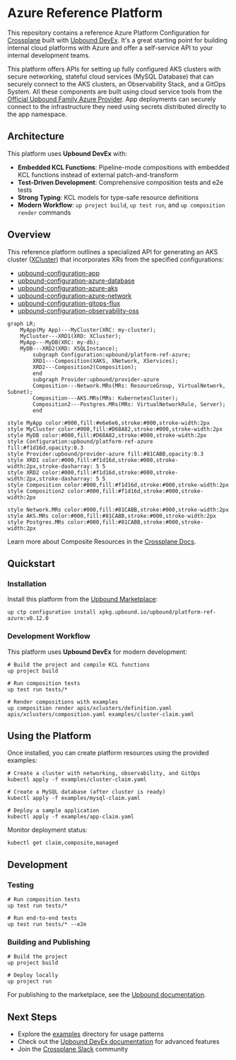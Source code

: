 # Azure Reference Platform

This repository contains a reference Azure Platform Configuration for
[Crossplane](https://crossplane.io/) built with [Upbound DevEx](https://docs.upbound.io/devex/). It's a great starting point for building
internal cloud platforms with Azure and offer a self-service API to your internal
development teams.

This platform offers APIs for setting up fully configured AKS clusters
with secure networking, stateful cloud services (MySQL Database) that can securely
connect to the AKS clusters, an Observability Stack, and a GitOps
System. All these components are built using cloud service tools from
the [Official Upbound Family Azure Provider](https://marketplace.upbound.io/providers/upbound/provider-family-azure).
App deployments can securely connect to the infrastructure they need using secrets
distributed directly to the app namespace.

## Architecture

This platform uses **Upbound DevEx** with:
- **Embedded KCL Functions**: Pipeline-mode compositions with embedded KCL functions instead of external patch-and-transform
- **Test-Driven Development**: Comprehensive composition tests and e2e tests
- **Strong Typing**: KCL models for type-safe resource definitions
- **Modern Workflow**: `up project build`, `up test run`, and `up composition render` commands

## Overview

This reference platform outlines a specialized API for generating an AKS cluster
([XCluster](apis/xclusters/definition.yaml)) that incorporates XRs from the specified configurations:

* [upbound-configuration-app](https://github.com/upbound/configuration-app)
* [upbound-configuration-azure-database](https://github.com/upbound/configuration-azure-database)
* [upbound-configuration-azure-aks](https://github.com/upbound/configuration-azure-aks)
* [upbound-configuration-azure-network](https://github.com/upbound/configuration-azure-network)
* [upbound-configuration-gitops-flux](https://github.com/upbound/configuration-gitops-flux)
* [upbound-configuration-observability-oss](https://github.com/upbound/configuration-observability-oss)

```mermaid
graph LR;
    MyApp(My App)---MyCluster(XRC: my-cluster);
    MyCluster---XRD1(XRD: XCluster);
    MyApp---MyDB(XRC: my-db);
    MyDB---XRD2(XRD: XSQLInstance);
		subgraph Configuration:upbound/platform-ref-azure;
	    XRD1---Composition(XAKS, XNetwork, XServices);
	    XRD2---Composition2(Composition);
		end
		subgraph Provider:upbound/provider-azure
	    Composition---Network.MRs(MRs: ResourceGroup, VirtualNetwork, Subnet);
	    Composition---AKS.MRs(MRs: KubernetesCluster);
	    Composition2---Postgres.MRs(MRs: VirtualNetworkRule, Server);
		end

style MyApp color:#000,fill:#e6e6e6,stroke:#000,stroke-width:2px
style MyCluster color:#000,fill:#D68A82,stroke:#000,stroke-width:2px
style MyDB color:#000,fill:#D68A82,stroke:#000,stroke-width:2px
style Configuration:upbound/platform-ref-azure fill:#f1d16d,opacity:0.3
style Provider:upbound/provider-azure fill:#81CABB,opacity:0.3
style XRD1 color:#000,fill:#f1d16d,stroke:#000,stroke-width:2px,stroke-dasharray: 5 5
style XRD2 color:#000,fill:#f1d16d,stroke:#000,stroke-width:2px,stroke-dasharray: 5 5
style Composition color:#000,fill:#f1d16d,stroke:#000,stroke-width:2px
style Composition2 color:#000,fill:#f1d16d,stroke:#000,stroke-width:2px

style Network.MRs color:#000,fill:#81CABB,stroke:#000,stroke-width:2px
style AKS.MRs color:#000,fill:#81CABB,stroke:#000,stroke-width:2px
style Postgres.MRs color:#000,fill:#81CABB,stroke:#000,stroke-width:2px
```

Learn more about Composite Resources in the [Crossplane
Docs](https://docs.crossplane.io/latest/concepts/compositions/).

## Quickstart

### Installation

Install this platform from the [Upbound Marketplace](https://marketplace.upbound.io/configurations/upbound/platform-ref-azure/):

```console
up ctp configuration install xpkg.upbound.io/upbound/platform-ref-azure:v0.12.0
```

### Development Workflow

This platform uses **Upbound DevEx** for modern development:

```console
# Build the project and compile KCL functions
up project build

# Run composition tests
up test run tests/*

# Render compositions with examples
up composition render apis/xclusters/definition.yaml apis/xclusters/composition.yaml examples/cluster-claim.yaml
```

## Using the Platform

Once installed, you can create platform resources using the provided examples:

```console
# Create a cluster with networking, observability, and GitOps
kubectl apply -f examples/cluster-claim.yaml

# Create a MySQL database (after cluster is ready)
kubectl apply -f examples/mysql-claim.yaml

# Deploy a sample application
kubectl apply -f examples/app-claim.yaml
```

Monitor deployment status:

```console
kubectl get claim,composite,managed
```

## Development

### Testing

```console
# Run composition tests
up test run tests/*

# Run end-to-end tests
up test run tests/* --e2e
```

### Building and Publishing

```console
# Build the project
up project build

# Deploy locally
up project run
```

For publishing to the marketplace, see the [Upbound documentation](https://docs.upbound.io/devex/).

## Next Steps

- Explore the [examples](examples/) directory for usage patterns
- Check out the [Upbound DevEx documentation](https://docs.upbound.io/devex/) for advanced features
- Join the [Crossplane Slack](https://slack.crossplane.io) community